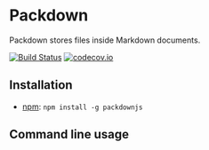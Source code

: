 # Packdown

Packdown stores files inside Markdown documents.

[![Build Status](https://travis-ci.org/imsky/packdown.svg?branch=master)](https://travis-ci.org/imsky/packdown)
[![codecov.io](https://codecov.io/github/imsky/packdown/coverage.svg?branch=master)](https://codecov.io/github/imsky/packdown)

## Installation

* [npm](https://www.npmjs.com/package/packdownjs): `npm install -g packdownjs`

## Command line usage
